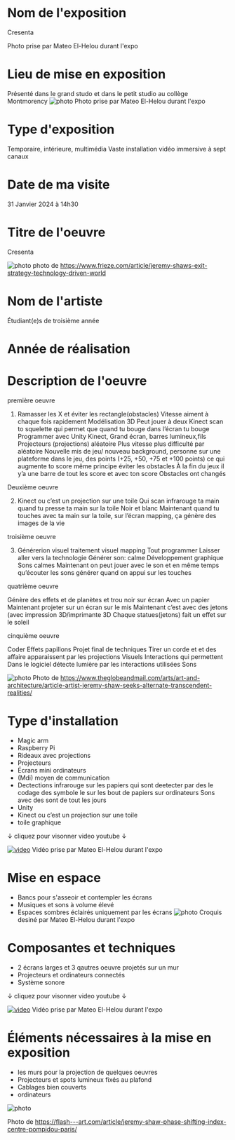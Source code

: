 # Nom de l'exposition
Cresenta

Photo prise par Mateo El-Helou durant l'expo


# Lieu de mise en exposition
Présenté dans le grand studo et dans le petit studio au collège Montmorency
![photo](Medias/2_entree.jpg)
Photo prise par Mateo El-Helou durant l'expo


# Type d'exposition
Temporaire, intérieure, multimédia
Vaste installation vidéo immersive à sept canaux


# Date de ma visite
31 Janvier 2024 à 14h30


# Titre de l'oeuvre
Cresenta 

![photo](Medias/6_ensemble.jpeg)
photo de https://www.frieze.com/article/jeremy-shaws-exit-strategy-technology-driven-world


# Nom de l'artiste
Étudiant(e)s de troisième année


# Année de réalisation



# Description de l'oeuvre

première oeuvre

1. Ramasser les X et éviter les rectangle(obstacles)
Vitesse aiment à chaque fois rapidement
Modélisation 3D
Peut jouer à deux
Kinect scan to squelette qui permet que quand tu bouge dans l’écran tu bouge
Programmer avec Unity
Kinect, Grand écran, barres lumineux,fils
Projecteurs (projections)
aléatoire
Plus vitesse plus difficulté par aléatoire
Nouvelle mis de jeu/ nouveau background, personne sur une plateforme dans le jeu, des points (+25, +50, +75 et +100 points) ce qui augmente to score
même principe éviter les obstacles
À la fin du jeux il y’a une barre de tout les score et avec ton score
Obstacles ont changés

Deuxième oeuvre

2. Kinect ou c’est un projection sur une toile
Qui scan infrarouge ta main quand tu presse ta main sur la toile
Noir et blanc
Maintenant quand tu touches avec ta main sur la toile, sur l’écran mapping, ça génère des images de la vie

troisième oeuvre

3. Générerion visuel traitement visuel mapping
Tout programmer
Laisser aller vers la technologie
Générer son: calme
Développement graphique
Sons calmes
Maintenant on peut jouer avec le son et en même temps qu’écouter les sons générer quand on appui sur les touches

quatrième oeuvre

Génère des effets et de planètes et trou noir sur écran
Avec un papier
Maintenant projeter sur un écran sur le mis
Maintenant c’est avec des jetons (avec impression 3D/imprimante 3D
Chaque statues(jetons) fait un effet sur le soleil

cinquième oeuvre

Coder
Effets papillons
Projet final de techniques
Tirer un corde et et des affaire apparaissent par les projections
Visuels
Interactions qui permettent
Dans le logiciel détecte lumière par les interactions utilisées
Sons


![photo](Medias/7_vues.jpg)
Photo de https://www.theglobeandmail.com/arts/art-and-architecture/article-artist-jeremy-shaw-seeks-alternate-transcendent-realities/

# Type d'installation
- Magic arm
- Raspberry Pi
- Rideaux avec projections
- Projecteurs
- Écrans mini ordinateurs
- (Mdi) moyen de communication
- Dectections infrarouge sur les papiers qui sont deetecter par des le codage des symbole le sur les bout de papiers sur ordinateurs
Sons avec des sont de tout les jours
- Unity
- Kinect ou c’est un projection sur une toile
- toile graphique








↓ cliquez pour visonner video youtube ↓

[![video](https://img.youtube.com/vi/Ic0WBa8TNrA/0.jpg)](https://www.youtube.com/watch?v=Ic0WBa8TNrA)
Vidéo prise par Mateo El-Helou durant l'expo


# Mise en espace
- Bancs pour s'asseoir et contempler les écrans
- Musiques et sons à volume élevé
- Espaces sombres éclairés uniquement par les écrans
![photo](Medias/3_Croquis.png)
Croquis desiné par Mateo El-Helou durant l'expo



# Composantes et techniques
- 2 écrans larges et 3 qautres oeuvre projetés sur un mur
- Projecteurs et ordinateurs connectés
- Système sonore

  
↓ cliquez pour visonner video youtube ↓

[![video](https://img.youtube.com/vi/Sk9EG3TkOAA/0.jpg)](https://www.youtube.com/watch?v=Sk9EG3TkOAA)
Vidéo prise par Mateo El-Helou durant l'expo



# Éléments nécessaires à la mise en exposition
- les murs pour la projection de quelques oeuvres
- Projecteurs et spots lumineux fixés au plafond
- Cablages bien couverts
- ordinateurs
  
![photo](Medias/9_elements.jpeg)

Photo de https://flash---art.com/article/jeremy-shaw-phase-shifting-index-centre-pompidou-paris/
